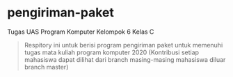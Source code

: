 # pengiriman-paket
Tugas UAS Program Komputer Kelompok 6 Kelas C
> Respitory ini untuk berisi program pengiriman paket untuk memenuhi tugas mata kuliah program komputer 2020
> (Kontribusi setiap mahasiswa dapat dilihat dari branch masing-masing mahasiswa diluar branch master)
